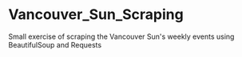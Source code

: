 # Vancouver_Sun_Scraping
Small exercise of scraping the Vancouver Sun's weekly events using BeautifulSoup and Requests
